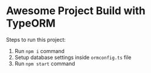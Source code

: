 # Awesome Project Build with TypeORM

Steps to run this project:

1. Run `npm i` command
2. Setup database settings inside `ormconfig.ts` file
3. Run `npm start` command
